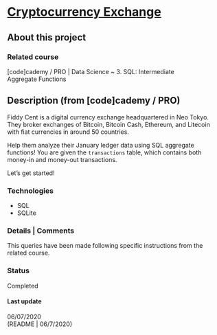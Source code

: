 # [Cryptocurrency Exchange](https://www.codecademy.com/paths/data-science/tracks/sql-intermediate/modules/dspath-sql-aggregates-projects-and-applications/projects/sql-aggregates-crypto)

## About this project

### Related course
[code]cademy / PRO | Data Science  ~ 3. SQL: Intermediate   
Aggregate Functions

## Description (from [code]cademy / PRO)
Fiddy Cent is a digital currency exchange headquartered in Neo Tokyo. They broker exchanges of Bitcoin, Bitcoin Cash, Ethereum, and Litecoin with fiat currencies in around 50 countries.

Help them analyze their January ledger data using SQL aggregate functions! You are given the `transactions` table, which contains both money-in and money-out transactions.

Let’s get started!

### Technologies  
- SQL  
- SQLite  

### Details | Comments
This queries have been made following specific instructions from the related course. 

### Status
Completed

#### Last update
06/07/2020  
(README | 06/7/2020)